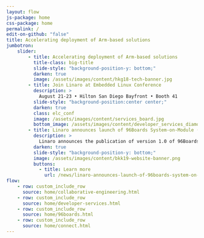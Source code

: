 ```yaml
---
layout: flow
js-package: home
css-package: home
permalink: /
edit-on-github: "false"
title: Accelerating deployment of Arm-based solutions
jumbotron:
    slider:
        - title: Accelerating deployment of Arm-based solutions
          title-class: big-title
          slide-style: "background-position-y: bottom;"
          darken: true
          image: /assets/images/content/hkg18-tech-banner.jpg
        - title: Join Linaro at Embedded Linux Conference
          description: >
            August 21-23 • Hilton San Diego Bayfront • Booth 41
          slide-style: "background-position:center center;"
          darken: true
          class: elc_conf
          image: /assets/images/content/services_board.jpg
          bottom_image: /assets/images/content/developer_services_diamonds.svg
        - title: Linaro announces launch of 96Boards System-on-Module (SOM) Specification
          description: >
            Linaro announces the publication of version 1.0 of 96Boards System-on-Module (SOM) specifications.
          darken: true
          slide-style: "background-position-y: bottom;"
          image: /assets/images/content/bkk19-website-banner.png
          buttons:
            - title: Learn more
              url: /news/linaro-announces-launch-of-96boards-system-on-module-som-specification/
flow:
    - row: custom_include_row
      source: home/collaborative-engineering.html
    - row: custom_include_row
      source: home/developer-services.html
    - row: custom_include_row
      source: home/96boards.html
    - row: custom_include_row
      source: home/connect.html
---
```

